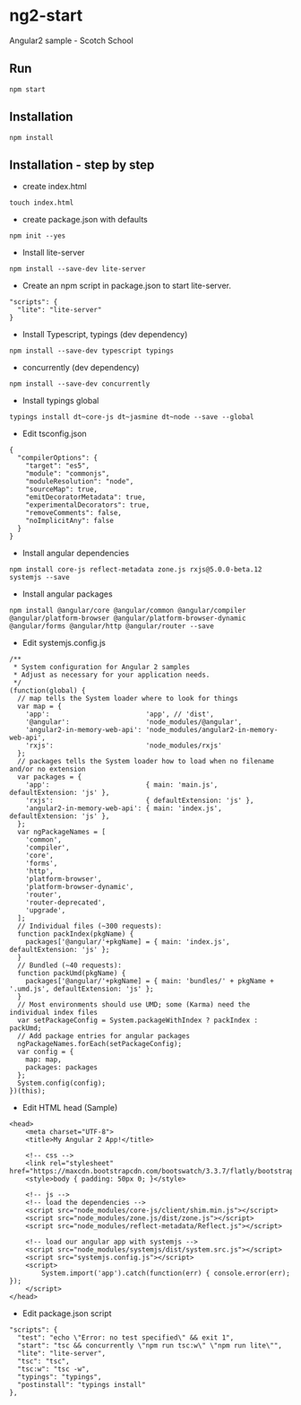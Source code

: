# ng2-start

Angular2 sample - Scotch School

## Run
```
npm start
```

## Installation
```
npm install
```

## Installation - step by step

- create index.html
```
touch index.html
```

- create package.json with defaults
```
npm init --yes
```

- Install lite-server
```
npm install --save-dev lite-server
```

- Create an npm script in package.json to start lite-server.
```
"scripts": {
  "lite": "lite-server"
}
```
- Install Typescript, typings (dev dependency)
```
npm install --save-dev typescript typings
```

- concurrently (dev dependency)
```
npm install --save-dev concurrently
```

- Install typings global
```
typings install dt~core-js dt~jasmine dt~node --save --global
```

- Edit tsconfig.json
```
{
  "compilerOptions": {
    "target": "es5",
    "module": "commonjs",
    "moduleResolution": "node",
    "sourceMap": true,
    "emitDecoratorMetadata": true,
    "experimentalDecorators": true,
    "removeComments": false,
    "noImplicitAny": false
  }
}
```

- Install angular dependencies
```
npm install core-js reflect-metadata zone.js rxjs@5.0.0-beta.12 systemjs --save
```

- Install angular packages
```
npm install @angular/core @angular/common @angular/compiler @angular/platform-browser @angular/platform-browser-dynamic @angular/forms @angular/http @angular/router --save
```

- Edit systemjs.config.js
```
/**
 * System configuration for Angular 2 samples
 * Adjust as necessary for your application needs.
 */
(function(global) {
  // map tells the System loader where to look for things
  var map = {
    'app':                        'app', // 'dist',
    '@angular':                   'node_modules/@angular',
    'angular2-in-memory-web-api': 'node_modules/angular2-in-memory-web-api',
    'rxjs':                       'node_modules/rxjs'
  };
  // packages tells the System loader how to load when no filename and/or no extension
  var packages = {
    'app':                        { main: 'main.js',  defaultExtension: 'js' },
    'rxjs':                       { defaultExtension: 'js' },
    'angular2-in-memory-web-api': { main: 'index.js', defaultExtension: 'js' },
  };
  var ngPackageNames = [
    'common',
    'compiler',
    'core',
    'forms',
    'http',
    'platform-browser',
    'platform-browser-dynamic',
    'router',
    'router-deprecated',
    'upgrade',
  ];
  // Individual files (~300 requests):
  function packIndex(pkgName) {
    packages['@angular/'+pkgName] = { main: 'index.js', defaultExtension: 'js' };
  }
  // Bundled (~40 requests):
  function packUmd(pkgName) {
    packages['@angular/'+pkgName] = { main: 'bundles/' + pkgName + '.umd.js', defaultExtension: 'js' };
  }
  // Most environments should use UMD; some (Karma) need the individual index files
  var setPackageConfig = System.packageWithIndex ? packIndex : packUmd;
  // Add package entries for angular packages
  ngPackageNames.forEach(setPackageConfig);
  var config = {
    map: map,
    packages: packages
  };
  System.config(config);
})(this);
```

- Edit HTML head (Sample)
```
<head>
    <meta charset="UTF-8">
    <title>My Angular 2 App!</title>

    <!-- css -->
    <link rel="stylesheet" href="https://maxcdn.bootstrapcdn.com/bootswatch/3.3.7/flatly/bootstrap.min.css">
    <style>body { padding: 50px 0; }</style>

    <!-- js -->
    <!-- load the dependencies -->
    <script src="node_modules/core-js/client/shim.min.js"></script>
    <script src="node_modules/zone.js/dist/zone.js"></script>
    <script src="node_modules/reflect-metadata/Reflect.js"></script>

    <!-- load our angular app with systemjs -->
    <script src="node_modules/systemjs/dist/system.src.js"></script>
    <script src="systemjs.config.js"></script>
    <script>
        System.import('app').catch(function(err) { console.error(err); });
    </script>
</head>
```

- Edit package.json script
```
"scripts": {
  "test": "echo \"Error: no test specified\" && exit 1",
  "start": "tsc && concurrently \"npm run tsc:w\" \"npm run lite\"",
  "lite": "lite-server",
  "tsc": "tsc",
  "tsc:w": "tsc -w",
  "typings": "typings",
  "postinstall": "typings install"
},
```
